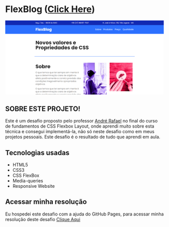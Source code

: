 # FlexBlog ([Click Here](https://netinhoalves.github.io/Flexblog/))

![Design preview for the Fylo dark theme landing page challenge](./img/preview-desktop.png)

## SOBRE ESTE PROJETO!

Este é um desafio proposto pelo professor [André Rafael](https://www.youtube.com/origamid) no final do curso de fundamentos de CSS Flexbox Layout, onde aprendi muito sobre esta técnica e consegui implementá-la, não só neste desafio como em meus projetos pessoais. Este desafio é o resultado de tudo que aprendi em aula.

## Tecnologias usadas

* HTML5
* CSS3
* CSS FlexBox
* Media-queries
* Responsive Website

## Acessar minha resolução

   Eu hospedei este desafio com a ajuda do GitHub Pages, para acessar minha resolução deste desafio [Clique Aqui](https://netinhoalves.github.io/Flexblog/)
